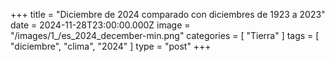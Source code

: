 +++
title = "Diciembre de 2024 comparado con diciembres de 1923 a 2023"
date = 2024-11-28T23:00:00.000Z
image = "/images/1_/es_2024_december-min.png"
categories = [ "Tierra" ]
tags = [ "diciembre", "clima", "2024" ]
type = "post"
+++

